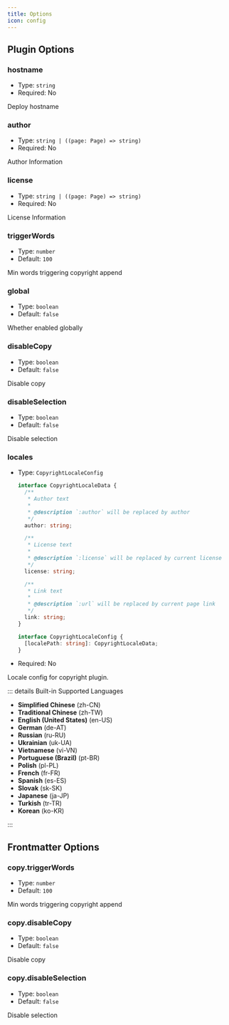 ```yaml
---
title: Options
icon: config
---
```


## Plugin Options

### hostname

- Type: `string`
- Required: No

Deploy hostname

### author

- Type: `string | ((page: Page) => string)`
- Required: No

Author Information

### license

- Type: `string | ((page: Page) => string)`
- Required: No

License Information

### triggerWords

- Type: `number`
- Default: `100`

Min words triggering copyright append

### global

- Type: `boolean`
- Default: `false`

Whether enabled globally

### disableCopy

- Type: `boolean`
- Default: `false`

Disable copy

### disableSelection

- Type: `boolean`
- Default: `false`

Disable selection

### locales

- Type: `CopyrightLocaleConfig`

  ```ts
  interface CopyrightLocaleData {
    /**
     * Author text
     *
     * @description `:author` will be replaced by author
     */
    author: string;

    /**
     * License text
     *
     * @description `:license` will be replaced by current license
     */
    license: string;

    /**
     * Link text
     *
     * @description `:url` will be replaced by current page link
     */
    link: string;
  }

  interface CopyrightLocaleConfig {
    [localePath: string]: CopyrightLocaleData;
  }
  ```

- Required: No

Locale config for copyright plugin.

::: details Built-in Supported Languages

- **Simplified Chinese** (zh-CN)
- **Traditional Chinese** (zh-TW)
- **English (United States)** (en-US)
- **German** (de-AT)
- **Russian** (ru-RU)
- **Ukrainian** (uk-UA)
- **Vietnamese** (vi-VN)
- **Portuguese (Brazil)** (pt-BR)
- **Polish** (pl-PL)
- **French** (fr-FR)
- **Spanish** (es-ES)
- **Slovak** (sk-SK)
- **Japanese** (ja-JP)
- **Turkish** (tr-TR)
- **Korean** (ko-KR)

:::

## Frontmatter Options

### copy.triggerWords

- Type: `number`
- Default: `100`

Min words triggering copyright append

### copy.disableCopy

- Type: `boolean`
- Default: `false`

Disable copy

### copy.disableSelection

- Type: `boolean`
- Default: `false`

Disable selection
